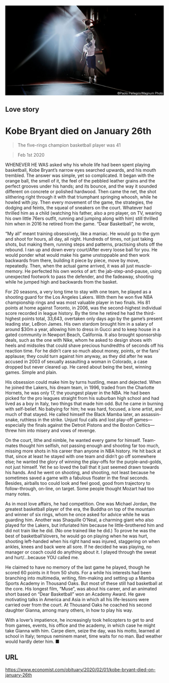 ![](./images/20200201_OBP501.jpg)

## Love story

# Kobe Bryant died on January 26th

> The five-rings champion basketball player was 41

> Feb 1st 2020

WHENEVER HE WAS asked why his whole life had been spent playing basketball, Kobe Bryant’s narrow eyes searched upwards, and his mouth trembled. The answer was simple, yet so complicated. It began with the orange ball, the smell of it, the feel of the pebbled leather grains and the perfect grooves under his hands; and its bounce, and the way it sounded different on concrete or polished hardwood. Then came the net, the shot slithering right through it with that triumphant springing whoosh, while he howled with joy. Then every movement of the game, the strategies, the dodging and feints, the squeal of sneakers on the court. Whatever had thrilled him as a child (watching his father, also a pro player, on TV, wearing his own little 76ers outfit, running and jumping along with him) still thrilled him when in 2016 he retired from the game. “Dear Basketball”, he wrote,

“My all” meant training obsessively, like a maniac. He would go to the gym and shoot for hours, all day, all night. Hundreds of times, not just taking shots, but making them, running steps and patterns, practising shots off the rebound. I ran up and down every court/After every loose ball for you. He would ponder what would make his game unstoppable and then work backwards from there, building it piece by piece, move by move, repeatedly. Then, when the actual game arrived, it was all just muscle-memory. He perfected his own works of art: the jab-step-and-pause, using unexpected footwork to pass the defender, and the fadeaway, shooting while he jumped high and backwards from the basket.

For 20 seasons, a very long time to stay with one team, he played as a shooting guard for the Los Angeles Lakers. With them he won five NBA championship rings and was most valuable player in two finals. His 81 points at home against Toronto, in 2006, was the second-highest individual score recorded in league history. By the time he retired he had the third-highest points total, 33,643, overtaken only days ago by the game’s present leading star, LeBron James. His own stardom brought him in a salary of around $30m a year, allowing him to dress in Gucci and to keep house in a gated community in Newport Beach, California. It also brought sponsorship deals, such as the one with Nike, whom he asked to design shoes with heels and midsoles that could shave precious hundredths of seconds off his reaction time. For he didn’t care so much about money, points, or the fans’ applause; they could turn against him anyway, as they did after he was accused in 2003 of sexually assaulting a woman in Colorado, a case dropped but never cleared up. He cared about being the best, winning games. Simple and plain.

His obsession could make him by turns hustling, mean and dejected. When he joined the Lakers, his dream team, in 1996, traded from the Charlotte Hornets, he was only 17, the youngest player in the NBA. He had been picked for the pro leagues straight from his suburban high school and had lived as a boy in Italy, two things that made him odd. But he came in burning with self-belief. No babying for him; he was hard, focused, a lone artist, and much of that stayed. He called himself the Black Mamba later, an assassin-snake, ruthless in the strike. Unjust foul calls and lost play-off games—especially the finals against the Detroit Pistons and the Boston Celtics—threw him into misery and vows of revenge.

On the court, lithe and nimble, he wanted every game for himself. Team-mates thought him selfish, not passing enough and shooting far too much, missing more shots in his career than anyone in NBA history. He hit back at that, since at least he stayed with one team and didn’t go off somewhere else; he wanted the glory of winning the play-offs for the purple-and-golds, not just himself. Yet he so loved the ball that it just seemed drawn towards his hands. And he went on shooting, and shooting, not least because he sometimes saved a game with a fabulous floater in the final seconds. Besides, airballs too could look and feel good, good from trajectory to follow-through, on-line, on target. Some people thought Mozart had too many notes.

As in most love affairs, he had competition. One was Michael Jordan, the greatest basketball player of the era, the Buddha on top of the mountain and winner of six rings, whom he once asked for advice while he was guarding him. Another was Shaquille O’Neal, a charming giant who also played for the Lakers, but infuriated him because he little-brothered him and did not train like he did. (No one trained like he did.) To prove he was the best of basketball’slovers, he would go on playing when he was hurt, shooting left-handed when his right hand was injured, staggering on when ankles, knees and back were all sore. If he decided he was playing, no manager or coach could do anything about it. I played through the sweat and hurt/…because YOU called me. 

He claimed to have no memory of the last game he played, though he scored 60 points in it from 50 shots. For a while his interests had been branching into multimedia, writing, film-making and setting up a Mamba Sports Academy in Thousand Oaks. But most of these still had basketball at the core. His longest film, “Muse”, was about his career, and an animated short based on “Dear Basketball” won an Academy Award. He gave motivating talks in America and Asia in which all his life-lessons were carried over from the court. At Thousand Oaks he coached his second daughter Gianna, among many others, in how to play his way.

With a lover’s impatience, he increasingly took helicopters to get to and from games, events, his office and the academy, in which case he might take Gianna with him. Carpe diem, seize the day, was his motto, learned at school in Italy; tempus neminem manet, time waits for no man. Bad weather would hardly deter him. ■

## URL

https://www.economist.com/obituary/2020/02/01/kobe-bryant-died-on-january-26th
